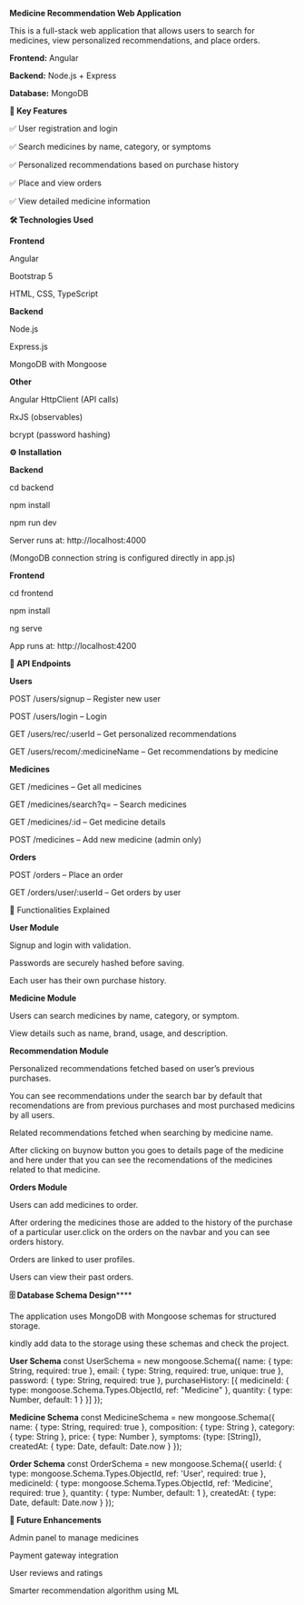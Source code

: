 **Medicine Recommendation Web Application**

This is a full-stack web application that allows users to search for medicines, view personalized recommendations, and place orders.

**Frontend:** Angular

**Backend:** Node.js + Express

**Database:** MongoDB

**🚀 Key Features**

✅ User registration and login

✅ Search medicines by name, category, or symptoms

✅ Personalized recommendations based on purchase history

✅ Place and view orders

✅ View detailed medicine information

**🛠️ Technologies Used**

**Frontend**

Angular

Bootstrap 5

HTML, CSS, TypeScript

**Backend**

Node.js

Express.js

MongoDB with Mongoose

**Other**

Angular HttpClient (API calls)

RxJS (observables)

bcrypt (password hashing)

**⚙️ Installation**

**Backend**

cd backend

npm install

npm run dev


Server runs at: http://localhost:4000

(MongoDB connection string is configured directly in app.js)

**Frontend**

cd frontend

npm install

ng serve


App runs at: http://localhost:4200

**📡 API Endpoints**

**Users**

POST /users/signup – Register new user

POST /users/login – Login

GET /users/rec/:userId – Get personalized recommendations

GET /users/recom/:medicineName – Get recommendations by medicine

**Medicines**

GET /medicines – Get all medicines

GET /medicines/search?q= – Search medicines

GET /medicines/:id – Get medicine details

POST /medicines – Add new medicine (admin only)

**Orders**

POST /orders – Place an order

GET /orders/user/:userId – Get orders by user

📖 Functionalities Explained

**User Module**

Signup and login with validation.

Passwords are securely hashed before saving.

Each user has their own purchase history.

**Medicine Module**

Users can search medicines by name, category, or symptom.

View details such as name, brand, usage, and description.

**Recommendation Module**

Personalized recommendations fetched based on user’s previous purchases.

You can see recommendations under the search bar by default that recomendations are from previous purchases and most purchased medicins by all users.

Related recommendations fetched when searching by medicine name.

After clicking on buynow button you goes to details page of the medicine and here under that you can see the recomendations of the medicines related to that medicine.

**Orders Module**

Users can add medicines to order.

After ordering the medicines those are added to the history of the purchase of a particular user.click on the orders on the navbar and you can see orders history.

Orders are linked to user profiles.

Users can view their past orders.

**🗄️ Database Schema Design******

The application uses MongoDB with Mongoose schemas for structured storage.

kindly add data to the storage using these schemas and check the project.

**User Schema**
const UserSchema = new mongoose.Schema({
  name: { type: String, required: true },
  email: { type: String, required: true, unique: true },
  password: { type: String, required: true },
  purchaseHistory: [{
    medicineId: { type: mongoose.Schema.Types.ObjectId, ref: "Medicine" },
    quantity: { type: Number, default: 1 }
  }]
});

**Medicine Schema**
const MedicineSchema = new mongoose.Schema({
  name: { type: String, required: true },
  composition: { type: String },
  category: { type: String },
  price: { type: Number },
  symptoms: {type: [String]},
  createdAt: { type: Date, default: Date.now }
});

**Order Schema**
const OrderSchema = new mongoose.Schema({
  userId: { type: mongoose.Schema.Types.ObjectId, ref: 'User', required: true },
  medicineId: { type: mongoose.Schema.Types.ObjectId, ref: 'Medicine', required: true },
  quantity: { type: Number, default: 1 },
  createdAt: { type: Date, default: Date.now }
});



**🔮 Future Enhancements**

Admin panel to manage medicines

Payment gateway integration

User reviews and ratings

Smarter recommendation algorithm using ML
